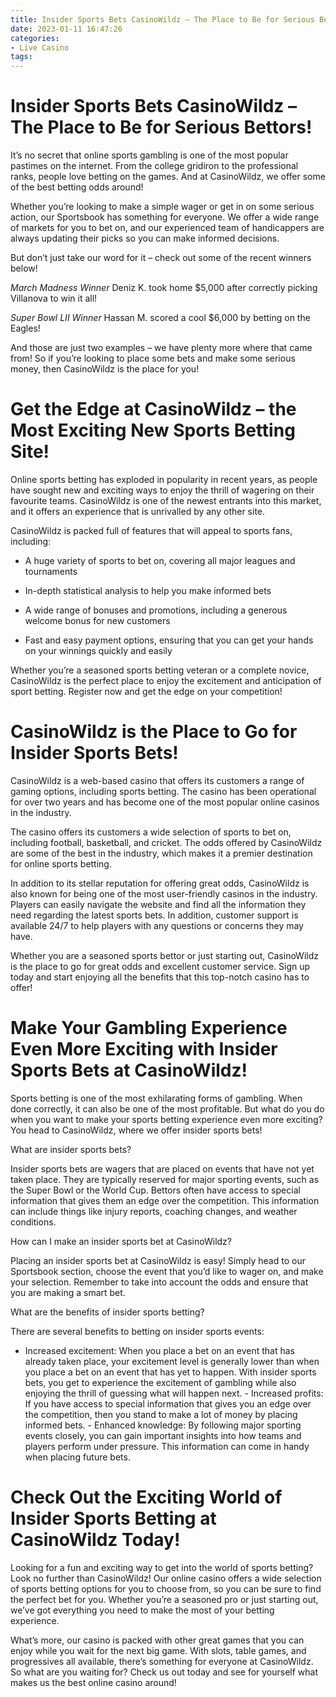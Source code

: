 ```yaml
---
title: Insider Sports Bets CasinoWildz – The Place to Be for Serious Bettors!
date: 2023-01-11 16:47:26
categories:
- Live Casino
tags:
---
```



#  Insider Sports Bets CasinoWildz – The Place to Be for Serious Bettors!

It’s no secret that online sports gambling is one of the most popular pastimes on the internet. From the college gridiron to the professional ranks, people love betting on the games. And at CasinoWildz, we offer some of the best betting odds around!

Whether you’re looking to make a simple wager or get in on some serious action, our Sportsbook has something for everyone. We offer a wide range of markets for you to bet on, and our experienced team of handicappers are always updating their picks so you can make informed decisions.

But don’t just take our word for it – check out some of the recent winners below!

*March Madness Winner* Deniz K. took home $5,000 after correctly picking Villanova to win it all!

*Super Bowl LII Winner* Hassan M. scored a cool $6,000 by betting on the Eagles!

And those are just two examples – we have plenty more where that came from! So if you’re looking to place some bets and make some serious money, then CasinoWildz is the place for you!

#  Get the Edge at CasinoWildz – the Most Exciting New Sports Betting Site!

Online sports betting has exploded in popularity in recent years, as people have sought new and exciting ways to enjoy the thrill of wagering on their favourite teams. CasinoWildz is one of the newest entrants into this market, and it offers an experience that is unrivalled by any other site.

CasinoWildz is packed full of features that will appeal to sports fans, including:

- A huge variety of sports to bet on, covering all major leagues and tournaments

- In-depth statistical analysis to help you make informed bets

- A wide range of bonuses and promotions, including a generous welcome bonus for new customers

- Fast and easy payment options, ensuring that you can get your hands on your winnings quickly and easily

Whether you’re a seasoned sports betting veteran or a complete novice, CasinoWildz is the perfect place to enjoy the excitement and anticipation of sport betting. Register now and get the edge on your competition!

#  CasinoWildz is the Place to Go for Insider Sports Bets!

CasinoWildz is a web-based casino that offers its customers a range of gaming options, including sports betting. The casino has been operational for over two years and has become one of the most popular online casinos in the industry.

The casino offers its customers a wide selection of sports to bet on, including football, basketball, and cricket. The odds offered by CasinoWildz are some of the best in the industry, which makes it a premier destination for online sports betting.

In addition to its stellar reputation for offering great odds, CasinoWildz is also known for being one of the most user-friendly casinos in the industry. Players can easily navigate the website and find all the information they need regarding the latest sports bets. In addition, customer support is available 24/7 to help players with any questions or concerns they may have.

Whether you are a seasoned sports bettor or just starting out, CasinoWildz is the place to go for great odds and excellent customer service. Sign up today and start enjoying all the benefits that this top-notch casino has to offer!

#  Make Your Gambling Experience Even More Exciting with Insider Sports Bets at CasinoWildz!

Sports betting is one of the most exhilarating forms of gambling. When done correctly, it can also be one of the most profitable. But what do you do when you want to make your sports betting experience even more exciting? You head to CasinoWildz, where we offer insider sports bets!

What are insider sports bets?

Insider sports bets are wagers that are placed on events that have not yet taken place. They are typically reserved for major sporting events, such as the Super Bowl or the World Cup. Bettors often have access to special information that gives them an edge over the competition. This information can include things like injury reports, coaching changes, and weather conditions.

How can I make an insider sports bet at CasinoWildz?

Placing an insider sports bet at CasinoWildz is easy! Simply head to our Sportsbook section, choose the event that you’d like to wager on, and make your selection. Remember to take into account the odds and ensure that you are making a smart bet.

What are the benefits of insider sports betting?

There are several benefits to betting on insider sports events:

- Increased excitement: When you place a bet on an event that has already taken place, your excitement level is generally lower than when you place a bet on an event that has yet to happen. With insider sports bets, you get to experience the excitement of gambling while also enjoying the thrill of guessing what will happen next. - Increased profits: If you have access to special information that gives you an edge over the competition, then you stand to make a lot of money by placing informed bets. - Enhanced knowledge: By following major sporting events closely, you can gain important insights into how teams and players perform under pressure. This information can come in handy when placing future bets.

#  Check Out the Exciting World of Insider Sports Betting at CasinoWildz Today!

Looking for a fun and exciting way to get into the world of sports betting? Look no further than CasinoWildz! Our online casino offers a wide selection of sports betting options for you to choose from, so you can be sure to find the perfect bet for you. Whether you’re a seasoned pro or just starting out, we’ve got everything you need to make the most of your betting experience.

What’s more, our casino is packed with other great games that you can enjoy while you wait for the next big game. With slots, table games, and progressives all available, there’s something for everyone at CasinoWildz. So what are you waiting for? Check us out today and see for yourself what makes us the best online casino around!